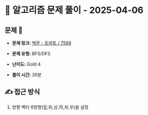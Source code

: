 # 📝 알고리즘 문제 풀이 - 2025-04-06

## 문제 📖

- **문제 링크:** [백준 - 토마토 / 7569](https://www.acmicpc.net/problem/7569)

- **문제 유형:** BFS/DFS

- **난이도:** Gold 4

- **풀이 시간:** 30분

## ✍ 접근 방식

1. 방향 벡터 6방향(앞,뒤,상,하,좌,우)을 설정

